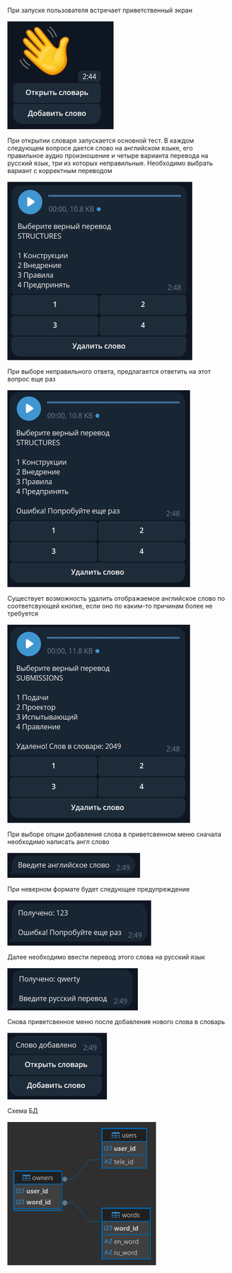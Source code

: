 При запуске пользователя встречает приветственный экран<br><br>
![Приветственный экран](images/pic1.png)

При открытии словаря запускается основной тест. 
В каждом следующем вопросе дается слово на английском языке, 
его правильное аудио произношение и четыре варианта перевода на русский язык,
три из которых неправильные.
Необходимо выбрать вариант с корректным переводом<br><br>
![Схема БД](images/pic2.png)

При выборе неправильного ответа, предлагается ответить на этот вопрос еще раз<br><br>
![Схема БД](images/pic3.png)

Существует возможность удалить отображаемое английское слово по соответсвующей кнопке,
если оно по каким-то причинам более не требуется<br><br>
![Схема БД](images/pic4.png)

При выборе опции добавления слова в приветсвенном меню сначала необходимо написать англ слово <br><br>
![Схема БД](images/pic5.png)

При неверном формате будет следующее предупреждение <br><br>
![Схема БД](images/pic6.png)

Далее необходимо ввести перевод этого слова на русский язык <br><br>
![Схема БД](images/pic7.png)

Снова приветсвенное меню после добавления нового слова в словарь <br><br>
![Схема БД](images/pic8.png)

Схема БД <br><br>
![Схема БД](images/db.png)